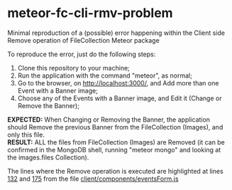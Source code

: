 # meteor-fc-cli-rmv-problem
Minimal reproduction of a (possible) error happening within the Client side Remove operation of FileCollection Meteor package

To reproduce the error, just do the following steps:

1. Clone this repository to your machine;
2. Run the application with the command "meteor", as normal;
3. Go to the browser, on <a href="http://localhost:3000/">http://localhost:3000/</a>, and Add more than one Event with a Banner image;
4. Choose any of the Events with a Banner image, and Edit it (Change or Remove the Banner);

<b>EXPECTED:</b> When Changing or Removing the Banner, the application should Remove the previous Banner from the FileCollection (Images), and only this file.
<br>
<b>RESULT:</b> ALL the files from FileCollection (Images) are Removed (it can be confirmed in the MongoDB shell, running "meteor mongo" and looking at the images.files Collection).

The lines where the Remove operation is executed are highlighted at lines <a href="https://github.com/RaniereSouza/meteor-fc-cli-rmv-problem/blob/master/client/components/eventsForm.js#L132">132</a> and <a href="https://github.com/RaniereSouza/meteor-fc-cli-rmv-problem/blob/master/client/components/eventsForm.js#L175">175</a> from the file <a href="https://github.com/RaniereSouza/meteor-fc-cli-rmv-problem/blob/master/client/components/eventsForm.js">client/components/eventsForm.js</a>
